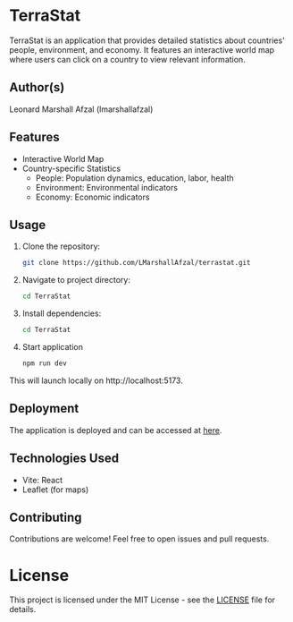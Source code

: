 # TerraStat

TerraStat is an application that provides detailed statistics about countries' people, environment, and economy. It features an interactive world map where users can click on a country to view relevant information.

## Author(s)

Leonard Marshall Afzal (lmarshallafzal)

## Features

- Interactive World Map
- Country-specific Statistics
  - People: Population dynamics, education, labor, health
  - Environment: Environmental indicators
  - Economy: Economic indicators

## Usage

1. Clone the repository:

   ```bash
   git clone https://github.com/LMarshallAfzal/terrastat.git
   ```

2. Navigate to project directory:

   ```bash
   cd TerraStat
   ```

3. Install dependencies:

   ```bash
   cd TerraStat
   ```

4. Start application

   ```bash
   npm run dev
   ```
This will launch locally on http://localhost:5173.

## Deployment

The application is deployed and can be accessed at [here](melodious-baklava-15b238.netlify.app).

## Technologies Used

- Vite: React
- Leaflet (for maps)

## Contributing

Contributions are welcome! Feel free to open issues and pull requests.

# License

This project is licensed under the MIT License - see the [LICENSE](LICENSE) file for details.